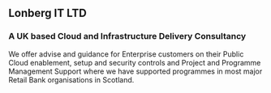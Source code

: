 ## Lonberg IT LTD  
### A UK based Cloud and Infrastructure Delivery Consultancy  

We offer advise and guidance for Enterprise customers on their Public Cloud enablement, setup and security controls and Project and Programme Management Support where we have supported programmes in most major Retail Bank organisations in Scotland.  

